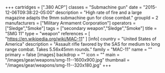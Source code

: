 +++
cartridges = [".380 ACP"]
classes = "Submachine gun"
date = "2015-12-06T09:38:22-05:00"
description = "High rate of fire and a large magazine adapts the 9mm submachine gun for close combat."
groupId = 2
manufacturers = ["Military Armament Corporation"]
operators = ["Sledge","Smoke"]
tags = ["secondary weapon","Sledge","Smoke"]
title = "SMG 11"
type = "weapon"
references = [
  "https://en.wikipedia.org/wiki/MAC-11"
]
[info]
  country = "United States of America"
  description = "Assault rifle favored by the SAS for medium to long range combat. Takes 5.56x45mm rounds."
  family = "MAC-11"
  name = ""
  primary = false
[images]
  backdrop = ""
  icon = ""
  main = "/images/gear/weapons/smg-11--1600x900.jpg"
  thumbnail = "/images/gear/weapons/smg-11--320x180.jpg"
+++
